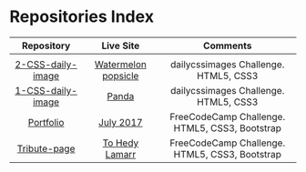 # Repositories Index

|Repository| Live Site |Comments|
|:---:|:---:|:---:|
|[]()|[]()| |
|[2-CSS-daily-image](https://github.com/elena-in-code/2-CSS-daily-image)|[Watermelon popsicle](https://elena-in-code.github.io/2-CSS-daily-image/)|dailycssimages Challenge. HTML5, CSS3|
|[1-CSS-daily-image](https://github.com/elena-in-code/1-CSS-daily-image)|[Panda](https://elena-in-code.github.io/1-CSS-daily-image/)|dailycssimages Challenge. HTML5, CSS3|
|[Portfolio](https://github.com/elena-in-code/Portfolio)|[July 2017](https://elena-in-code.github.io/Portfolio/)| FreeCodeCamp Challenge. HTML5, CSS3, Bootstrap|
|[Tribute-page](https://github.com/elena-in-code/Tribute-page)|[To Hedy Lamarr](https://elena-in-code.github.io/Tribute-page/)| FreeCodeCamp Challenge. HTML5, CSS3, Bootstrap |
